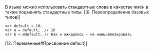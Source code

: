 В языке можно использовать стандартные слова в качестве имён а также 
подменять стандартные типы. [[8.  Переопределение базовых типов]]

```
var default = 10;
var a = default;  // 10
var b = @default; // Как и ожидалось - не инициализировать
```

[[2. Переменные#Присвоение default]]